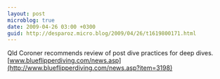```yaml
---
layout: post
microblog: true
date: 2009-04-26 03:00 +0300
guid: http://desparoz.micro.blog/2009/04/26/t1619800171.html
---
```

Qld Coroner recommends review of post dive practices for deep dives.  [www.blueflipperdiving.com/news.asp](http://www.blueflipperdiving.com/news.asp?item=3198)
